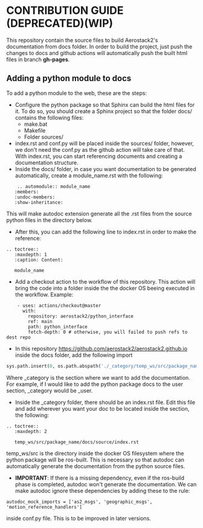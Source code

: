 # CONTRIBUTION GUIDE (DEPRECATED)(WIP)

This repository contain the source files to build Aerostack2's documentation from docs folder. 
In order to build the project, just push the changes to docs and github actions will automatically push
the built html files in branch **gh-pages**.

## Adding a python module to docs

To add a python module to the web, these are the steps:
- Configure the python package so that Sphinx can build the html files for it.  To do so, you should create a Sphinx project so that the folder docs/ contains the following files:
	- make.bat
	- Makefile
	- Folder sources/
- index.rst and conf.py will be placed inside the sources/ folder, however, we don't need the conf.py as the github action will take care of that. With index.rst, you can start referencing documents and creating a documentation structure. 
- Inside the docs/ folder, in case you want documentation to be generated automatically, create a module_name.rst with the following: 
```
	.. automodule:: module_name
   :members:
   :undoc-members:
   :show-inheritance:
```
This will make autodoc extension generate all the .rst files from the source python files in the directory below.
- After this, you can add the following line to index.rst in order to make the reference:
```
.. toctree::
   :maxdepth: 1
   :caption: Content:

   module_name
```

- Add a checkout action to the workflow of this repository. This action will bring the code into a folder inside the the docker OS beeing executed in the workflow. Example:
``` 
    - uses: actions/checkout@master
      with:
        repository: aerostack2/python_interface
        ref: main
        path: python_interface
        fetch-depth: 0 # otherwise, you will failed to push refs to dest repo
```
- In this repository https://github.com/aerostack2/aerostack2.github.io inside the docs folder, add the following import 
```python
sys.path.insert(0, os.path.abspath('./_category/temp_ws/src/package_name/package_name'))
```
Where _category is the section where we want to add the documentation. For example, if I would like to add the python package docs to the user section, _category would be _user.

- Inside the _category folder, there should be an index.rst file. Edit this file and add wherever you want your doc to be located inside the section, the following:
```
.. toctree::
   :maxdepth: 2

   temp_ws/src/package_name/docs/source/index.rst
```
temp_ws/src is the directory inside the docker OS filesystem where the python package will be ros-built. This is necessary so that autodoc can automatically generate the documentation from the python source files. 

- **IMPORTANT**: If there is a missing dependency, even if the ros-build phase is completed, autodoc won't generate the documentation. We can make autodoc ignore these dependencies by adding these to the rule:
```
autodoc_mock_imports = ['as2_msgs', 'geographic_msgs', 'motion_reference_handlers']
```
inside conf.py file. This is to be improved in later versions.
